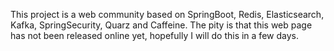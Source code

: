 This project is a web community based on SpringBoot, Redis, Elasticsearch, Kafka, SpringSecurity, Quarz and Caffeine. The pity is that this web page has not been released online yet, hopefully I will do this in a few days.
